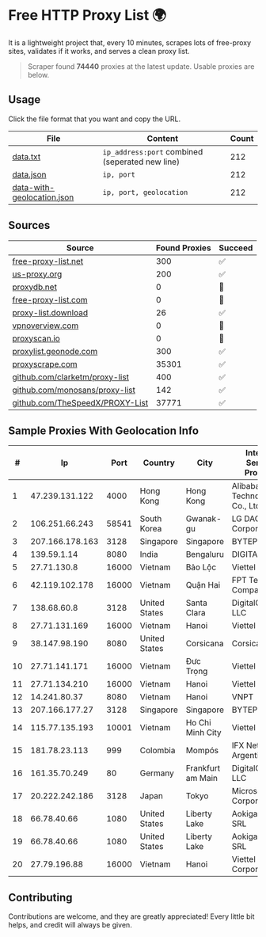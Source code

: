 
# Free HTTP Proxy List 🌍

It is a lightweight project that, every 10 minutes, scrapes lots of free-proxy sites, validates if it works, and serves a clean proxy list.


> Scraper found **74440** proxies at the latest update. Usable proxies are below.

## Usage

Click the file format that you want and copy the URL.


|File|Content|Count|
|----|-------|-----|
|[data.txt](https://raw.githubusercontent.com/themiralay/Proxy-List-World/master/data.txt)|`ip_address:port` combined (seperated new line)|212|
|[data.json](https://raw.githubusercontent.com/themiralay/Proxy-List-World/master/data.json)|`ip, port`|212|
|[data-with-geolocation.json](https://raw.githubusercontent.com/themiralay/Proxy-List-World/master/data-with-geolocation.json)|`ip, port, geolocation`|212|

## Sources

|Source|Found Proxies|Succeed|
|------|-------------|-------|
|[free-proxy-list.net](https://free-proxy-list.net)|300|✅|
|[us-proxy.org](https://www.us-proxy.org)|200|✅|
|[proxydb.net](http://proxydb.net)|0|🚫|
|[free-proxy-list.com](https://free-proxy-list.com/?page=&port=&type%5B%5D=http&type%5B%5D=https&up_time=0&search=Search)|0|🚫|
|[proxy-list.download](https://www.proxy-list.download/HTTP)|26|✅|
|[vpnoverview.com](https://vpnoverview.com/privacy/anonymous-browsing/free-proxy-servers)|0|🚫|
|[proxyscan.io](https://www.proxyscan.io)|0|🚫|
|[proxylist.geonode.com](https://proxylist.geonode.com/api/proxy-list?limit=300&page=1&sort_by=lastChecked&sort_type=desc&protocols=http,https)|300|✅|
|[proxyscrape.com](https://api.proxyscrape.com/v2/?request=displayproxies&protocol=http&timeout=10000&country=all&ssl=all&anonymity=all)|35301|✅|
|[github.com/clarketm/proxy-list](https://raw.githubusercontent.com/clarketm/proxy-list/master/proxy-list-raw.txt)|400|✅|
|[github.com/monosans/proxy-list](https://raw.githubusercontent.com/monosans/proxy-list/main/proxies/http.txt)|142|✅|
|[github.com/TheSpeedX/PROXY-List](https://raw.githubusercontent.com/TheSpeedX/PROXY-List/master/http.txt)|37771|✅|


## Sample Proxies With Geolocation Info

|#|Ip|Port|Country|City|Internet Service Provider|
|-|--|----|-------|----|-------------------------|
|1|47.239.131.122|4000|Hong Kong|Hong Kong|Alibaba (US) Technology Co., Ltd.|
|2|106.251.66.243|58541|South Korea|Gwanak-gu|LG DACOM Corporation|
|3|207.166.178.163|3128|Singapore|Singapore|BYTEPLUS|
|4|139.59.1.14|8080|India|Bengaluru|DIGITALOCEAN|
|5|27.71.130.8|16000|Vietnam|Bảo Lộc|Viettel Group|
|6|42.119.102.178|16000|Vietnam|Quận Hai|FPT Telecom Company|
|7|138.68.60.8|3128|United States|Santa Clara|DigitalOcean, LLC|
|8|27.71.131.169|16000|Vietnam|Hanoi|Viettel Group|
|9|38.147.98.190|8080|United States|Corsicana|Corsicana ISD|
|10|27.71.141.171|16000|Vietnam|Đưc Trọng|Viettel Group|
|11|27.71.134.210|16000|Vietnam|Hanoi|Viettel Group|
|12|14.241.80.37|8080|Vietnam|Hanoi|VNPT|
|13|207.166.177.27|3128|Singapore|Singapore|BYTEPLUS|
|14|115.77.135.193|10001|Vietnam|Ho Chi Minh City|Viettel Group|
|15|181.78.23.113|999|Colombia|Mompós|IFX Networks Argentina S.R.L|
|16|161.35.70.249|80|Germany|Frankfurt am Main|DigitalOcean, LLC|
|17|20.222.242.186|3128|Japan|Tokyo|Microsoft Corporation|
|18|66.78.40.66|1080|United States|Liberty Lake|Aokigahara SRL|
|19|66.78.40.66|1080|United States|Liberty Lake|Aokigahara SRL|
|20|27.79.196.88|16000|Vietnam|Hanoi|Viettel Corporation|



## Contributing

Contributions are welcome, and they are greatly appreciated! Every
little bit helps, and credit will always be given.

